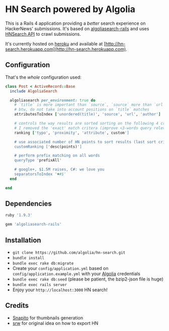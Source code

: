 HN Search powered by Algolia
==================

This is a Rails 4 application providing a _better_ search experience on HackerNews' submissions. It's based on [algoliasearch-rails](https://github.com/algolia/algoliasearch-rails) and uses [HNSearch API](https://www.hnsearch.com/api) to crawl submissions.

It's currently hosted on [heroku](https://www.heroku.com) and available at [http://hn-search.herokuapp.com](http://hn-search.herokuapp.com).

Configuration
--------------

That's the _whole_ configuration used:

```ruby
class Post < ActiveRecord::Base
  include AlgoliaSearch

  algoliasearch per_environment: true do
    # `title` is more important than `source`, `source` more than `url`, `url` more than `author`
    # btw, do not take into account positions on `title` matches
    attributesToIndex ['unordered(title)', 'source', 'url', 'author']

    # controls the way results are sorted sorting on the following 4 criteria (one after another)
    # I removed the 'exact' match critera (improve <3-words query relevance)
    ranking ['typo', 'proximity', 'attribute', custom']

    # use associated number of HN points to sort results (last sort criteria)
    customRanking ['desc(points)']

    # perform prefix matching on all words
    queryType 'prefixAll'

    # google+, $1.5M raises, C#: we love you
    separatorsToIndex '+#$'
  end

end
```

Dependencies
-------------

```ruby
ruby '1.9.3'

gem 'algoliasearch-rails'
```

Installation
--------------

* ```git clone https://github.com/algolia/hn-search.git```
*  ```bundle install```
*  ```bundle exec rake db:migrate```
*  Create your ```config/application.yml``` based on ```config/application.example.yml``` with your [Algolia](http://www.algolia.com) credentials
*  ```bundle exec rake db:seed``` (please be patient, the bzip2-json file is huge)
*  ```bundle exec rails server```
*  Enjoy your ```http://localhost:3000``` HN search!

Credits
--------
    
* [Snapito](http://snapito.com) for thumbnails generation
* [srw](https://gist.github.com/srw/1360455) for original idea on how to export HN
